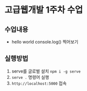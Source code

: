 # 고급웹개발 1주차 수업

## 수업내용

- hello world console.log() 찍어보기

## 실행방법

1. serve를 글로벌 설치 `npm i -g serve`
1. `serve .` 명령어 실행
1. `http://localhost:5000` 접속
